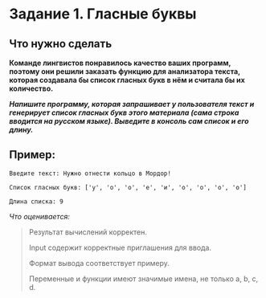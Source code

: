 # Задание 1. Гласные буквы
## Что нужно сделать
**Команде лингвистов понравилось качество ваших программ, поэтому они решили заказать функцию для анализатора текста, которая создавала бы список гласных букв в нём и считала бы их количество.**

***Напишите программу, которая запрашивает у пользователя текст и генерирует список гласных букв этого материала (сама строка вводится на русском языке). Выведите в консоль сам список и его длину.***

## Пример:
```
Введите текст: Нужно отнести кольцо в Мордор!

Список гласных букв: ['у', 'о', 'о', 'е', 'и', 'о', 'о', 'о', 'о']

Длина списка: 9
```
*Что оценивается:*
 
>Результат вычислений корректен.
> 
>Input содержит корректные приглашения для ввода.
> 
>Формат вывода соответствует примеру.
> 
>Переменные и функции имеют значимые имена, не только a, b, c, d. 
